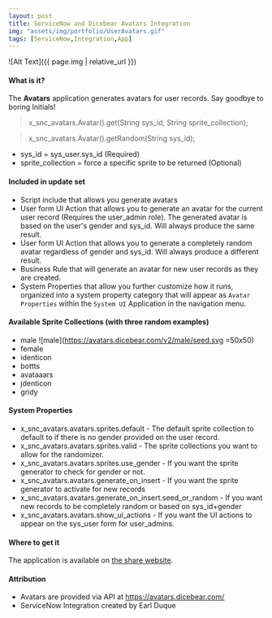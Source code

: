 ```yaml
---
layout: post
title: ServiceNow and Dicebear Avatars Integration
img: "assets/img/portfolio/UserAvatars.gif"
tags: [ServiceNow,Integration,App]
---
```


![Alt Text]({{ page.img | relative_url }})

#### What is it?

The **Avatars** application generates avatars for user records. Say goodbye to boring Initials!<!--endexcerpt-->

> x_snc_avatars.Avatar().get(String sys_id, String sprite_collection);

> x_snc_avatars.Avatar().getRandom(String sys_id);

- sys_id = sys_user.sys_id (Required)
- sprite_collection = force a specific sprite to be returned (Optional)

#### Included in update set

- Script include that allows you generate avatars
- User form UI Action that allows you to generate an avatar for the current user record (Requires the user_admin role). The generated avatar is based on the user's gender and sys_id. Will always produce the same result.
- User form UI Action that allows you to generate a completely random avatar regardless of gender and sys_id. Will always produce a different result.
- Business Rule that will generate an avatar for new user records as they are created.
- System Properties that allow you further customize how it runs, organized into a system property category that will appear as `Avatar Properties` within the `System UI` Application in the navigation menu.

#### Available Sprite Collections (with three random examples)

- male ![male](https://avatars.dicebear.com/v2/male/seed.svg =50x50)
- female 
- identicon 
- bottts 
- avataaars 
- jdenticon 
- gridy 

#### System Properties

- x_snc_avatars.avatars.sprites.default - The default sprite collection to default to if there is no gender provided on the user record.
- x_snc_avatars.avatars.sprites.valid - The sprite collections you want to allow for the randomizer.
- x_snc_avatars.avatars.sprites.use_gender - If you want the sprite generator to check for gender or not.
- x_snc_avatars.avatars.generate_on_insert - If you want the sprite generator to activate for new records
- x_snc_avatars.avatars.generate_on_insert.seed_or_random - If you want new records to be completely random or based on sys_id+gender
- x_snc_avatars.avatars.show_ui_actions - If you want the UI actions to appear on the sys_user form for user_admins.

#### Where to get it

The application is available on [the share website](https://developer.servicenow.com/app.do#!/share/contents/1655773_unique_avatars_for_users?t=PRODUCT_DETAILS).

#### Attribution

- Avatars are provided via API at https://avatars.dicebear.com/
- ServiceNow Integration created by Earl Duque